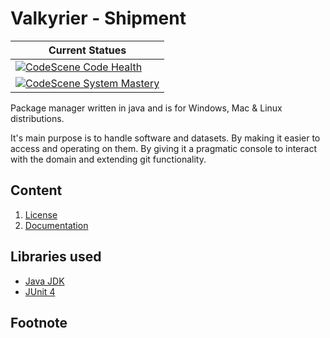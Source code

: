 # Valkyrier - Shipment
| Current Statues                                                                                                                      |
|--------------------------------------------------------------------------------------------------------------------------------------|
| [![CodeScene Code Health](https://codescene.io/projects/28124/status-badges/code-health)](https://codescene.io/projects/28124)	    |
| [![CodeScene System Mastery](https://codescene.io/projects/28124/status-badges/system-mastery)](https://codescene.io/projects/28124) |

Package manager written in java and is for Windows, Mac & Linux distributions.

It's main purpose is to handle software and datasets. By making it easier to access
and operating on them. By giving it a pragmatic console to interact with the domain 
and extending git functionality.


## Content
1. [License](License.md)
2. [Documentation](docs/readme.md)


## Libraries used
* [Java JDK](https://www.oracle.com/java/technologies/downloads/)
* [JUnit 4](https://github.com/junit-team/junit4)

## Footnote
